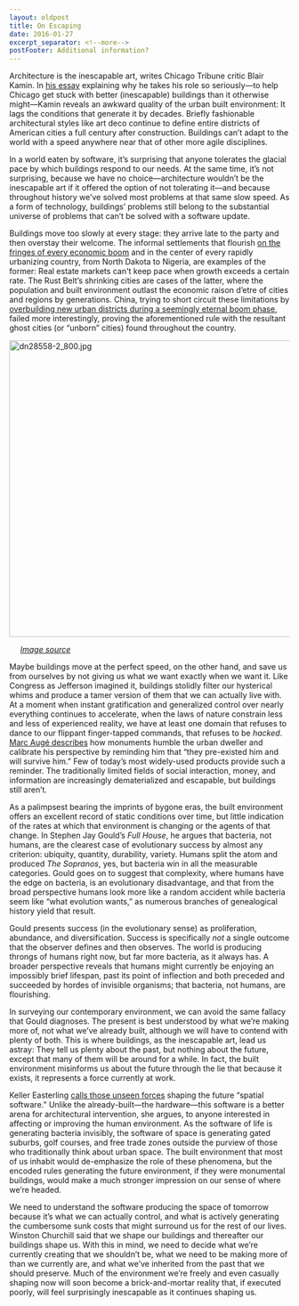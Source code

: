 ```yaml
---
layout: oldpost
title: On Escaping
date: 2016-01-27
excerpt_separator: <!--more-->
postFooter: Additional information?
---
```


Architecture is the inescapable art, writes Chicago Tribune critic Blair Kamin. In <a href="http://articles.chicagotribune.com/1998-05-31/news/9805310440_1_critic-chicago-river-chicago-lakefront">his essay</a> explaining why he takes his role so seriously—to help Chicago get stuck with better (inescapable) buildings than it otherwise might—Kamin reveals an awkward quality of the urban built environment: It lags the conditions that generate it by decades. Briefly fashionable architectural styles like art deco continue to define entire districts of American cities a full century after construction. Buildings can’t adapt to the world with a speed anywhere near that of other more agile disciplines.

In a world eaten by software, it’s surprising that anyone tolerates the glacial pace by which buildings respond to our needs. At the same time, it’s not surprising, because we have no choice—architecture wouldn’t be the inescapable art if it offered the option of not tolerating it—and because throughout history we’ve solved most problems at that same slow speed. As a form of technology, buildings’ problems still belong to the substantial universe of problems that can’t be solved with a software update.

Buildings move too slowly at every stage: they arrive late to the party and then overstay their welcome. The informal settlements that flourish <a href="https://kneelingbus.wordpress.com/2015/10/07/after-the-gold-rush/">on the fringes of every economic boom</a> and in the center of every rapidly urbanizing country, from North Dakota to Nigeria, are examples of the former: Real estate markets can't keep pace when growth exceeds a certain rate. The Rust Belt’s shrinking cities are cases of the latter, where the population and built environment outlast the economic raison d’etre of cities and regions by generations. China, trying to short circuit these limitations by <a href="https://www.newscientist.com/article/2066897-how-technology-reveals-the-ghost-cities-in-china-and-the-west/">overbuilding new urban districts during a seemingly eternal boom phase</a>, failed more interestingly, proving the aforementioned rule with the resultant ghost cities (or “unborn” cities) found throughout the country.

<img class="alignnone size-full wp-image-830" src="https://kneelingbus.files.wordpress.com/2016/01/dn28558-2_800.jpg" alt="dn28558-2_800.jpg" width="800" height="533" />

<em>     <a href="https://www.newscientist.com/article/2066897-how-technology-reveals-the-ghost-cities-in-china-and-the-west/">Image source</a></em>

Maybe buildings move at the perfect speed, on the other hand, and save us from ourselves by not giving us what we want exactly when we want it. Like Congress as Jefferson imagined it, buildings stolidly filter our hysterical whims and produce a tamer version of them that we can actually live with. At a moment when instant gratification and generalized control over nearly everything continues to accelerate, when the laws of nature constrain less and less of experienced reality, we have at least one domain that refuses to dance to our flippant finger-tapped commands, that refuses to be <em>hacked</em>. <a href="http://www.amazon.com/Non-Places-Introduction-Supermodernity-Marc-Auge/dp/1844673111">Marc Augé describes</a> how monuments humble the urban dweller and calibrate his perspective by reminding him that “they pre-existed him and will survive him.” Few of today’s most widely-used products provide such a reminder. The traditionally limited fields of social interaction, money, and information are increasingly dematerialized and escapable, but buildings still aren’t.

As a palimpsest bearing the imprints of bygone eras, the built environment offers an excellent record of static conditions over time, but little indication of the rates at which that environment is changing or the agents of that change. In Stephen Jay Gould’s <em>Full House</em>, he argues that bacteria, not humans, are the clearest case of evolutionary success by almost any criterion: ubiquity, quantity, durability, variety. Humans split the atom and produced <em>The Sopranos</em>, yes, but bacteria win in all the measurable categories. Gould goes on to suggest that complexity, where humans have the edge on bacteria, is an evolutionary disadvantage, and that from the broad perspective humans look more like a random accident while bacteria seem like “what evolution wants,” as numerous branches of genealogical history yield that result.

Gould presents success (in the evolutionary sense) as proliferation, abundance, and diversification. Success is specifically <em>not</em> a single outcome that the observer defines and then observes. The world is producing throngs of humans right now, but far more bacteria, as it always has. A broader perspective reveals that humans might currently be enjoying an impossibly brief lifespan, past its point of inflection and both preceded and succeeded by hordes of invisible organisms; that bacteria, not humans, are flourishing.

In surveying our contemporary environment, we can avoid the same fallacy that Gould diagnoses. The present is best understood by what we’re making more of, not what we’ve already built, although we will have to contend with plenty of both. This is where buildings, as the inescapable art, lead us astray: They tell us plenty about the past, but nothing about the future, except that many of them will be around for a while. In fact, the built environment misinforms us about the future through the lie that because it exists, it represents a force currently at work.

Keller Easterling <a href="http://www.versobooks.com/books/1753-extrastatecraft">calls those unseen forces</a> shaping the future “spatial software.” Unlike the already-built—the hardware—this software is a better arena for architectural intervention, she argues, to anyone interested in affecting or improving the human environment. As the software of life is generating bacteria invisibly, the software of space is generating gated suburbs, golf courses, and free trade zones outside the purview of those who traditionally think about urban space. The built environment that most of us inhabit would de-emphasize the role of these phenomena, but the encoded rules generating the future environment, if they were monumental buildings, would make a much stronger impression on our sense of where we’re headed.

We need to understand the software producing the space of tomorrow because it’s what we can actually control, and what is actively generating the cumbersome sunk costs that might surround us for the rest of our lives. Winston Churchill said that we shape our buildings and thereafter our buildings shape us. With this in mind, we need to decide what we’re currently creating that we shouldn’t be, what we need to be making more of than we currently are, and what we’ve inherited from the past that we should preserve. Much of the environment we’re freely and even casually shaping now will soon become a brick-and-mortar reality that, if executed poorly, will feel surprisingly inescapable as it continues shaping us.